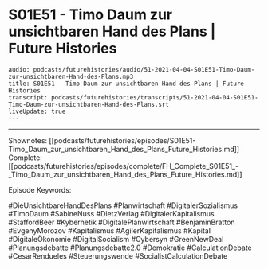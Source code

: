 # S01E51 - Timo Daum zur unsichtbaren Hand des Plans | Future Histories

```audio-note
audio: podcasts/futurehistories/audio/51-2021-04-04-S01E51-Timo-Daum-zur-unsichtbaren-Hand-des-Plans.mp3
title: S01E51 - Timo Daum zur unsichtbaren Hand des Plans | Future Histories
transcript: podcasts/futurehistories/transcripts/51-2021-04-04-S01E51-Timo-Daum-zur-unsichtbaren-Hand-des-Plans.srt
liveUpdate: true
---

```
---

Shownotes: [[podcasts/futurehistories/episodes/S01E51-Timo_Daum_zur_unsichtbaren_Hand_des_Plans_Future_Histories.md]]
Complete: [[podcasts/futurehistories/episodes/complete/FH_Complete_S01E51_-_Timo_Daum_zur_unsichtbaren_Hand_des_Plans_Future_Histories.md]]


Episode Keywords:

#DieUnsichtbareHandDesPlans #Planwirtschaft #DigitalerSozialismus #TimoDaum #SabineNuss #DietzVerlag #DigitalerKapitalismus #StaffordBeer #Kybernetik #DigitalePlanwirtschaft #BenjaminBratton #EvgenyMorozov #Kapitalismus #AgilerKapitalismus #Kapital #DigitaleÖkonomie #DigitalSocialism #Cybersyn #GreenNewDeal #Planungsdebatte #Planungsdebatte2.0 #Demokratie #CalculationDebate #CesarRendueles #Steuerungswende #SocialistCalculationDebate
